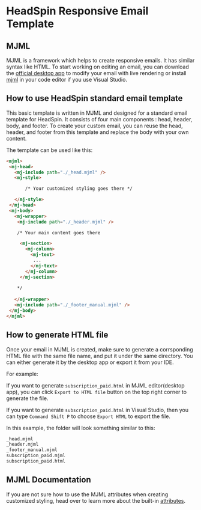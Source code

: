 # HeadSpin Responsive Email Template

## MJML
MJML is a framework which helps to create responsive emails. It has similar syntax like HTML. To start working on editing an email, you can download the [official desktop app](https://mjmlio.github.io/mjml-app/) to modify your email with live rendering or install [mjml](https://marketplace.visualstudio.com/items?itemName=attilabuti.vscode-mjml) in your code editor if you use Visual Studio.

## How to use HeadSpin standard email template

This basic template is written in MJML and designed for a standard email template for HeadSpin. It consists of four main components : head, header, body, and footer. To create your custom email, you can reuse the head, header, and footer from this template and replace the body with your own content.

The template can be used like this:

```html
<mjml>
 <mj-head>
   <mj-include path="./_head.mjml" />
   <mj-style>

       /* Your customized styling goes there */

   </mj-style>
 </mj-head>
 <mj-body>
   <mj-wrapper>
    <mj-include path="./_header.mjml" />

    /* Your main content goes there 

     <mj-section>
       <mj-column>
         <mj-text>
          ...
         </mj-text>
       </mj-column>
     </mj-section>
    
    */
    
   </mj-wrapper>
   <mj-include path="./_footer_manual.mjml" />
 </mj-body>
</mjml>
```

## How to generate HTML file

Once your email in MJML is created, make sure to generate a corrsponding HTML file with the same file name, and put it under the same directory. You can either generate it by the desktop app or export it from your IDE.

For example:

If you want to generate `subscription_paid.html` in MJML editor(desktop app), you can click `Export to HTML file` button on the top right corner to generate the file.

If you want to generate `subscription_paid.html` in Visual Studio, then you can type `Command Shift P` to choose `Export HTML` to export the file.

In this example, the folder will look something similar to this:

```html
_head.mjml
_header.mjml
_footer_manual.mjml
subscription_paid.mjml
subscription_paid.html
```


## MJML Documentation

If you are not sure how to use the MJML attributes when creating customized styling, head over to learn more about the built-in [attributes](https://mjml.io/documentation/).






